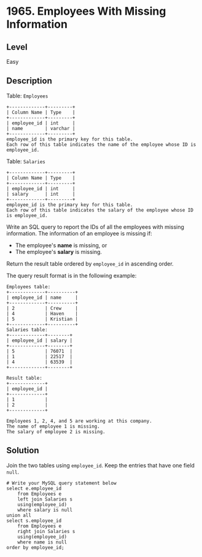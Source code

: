 # 1965. Employees With Missing Information
## Level
Easy

## Description
Table: `Employees`
```
+-------------+---------+
| Column Name | Type    |
+-------------+---------+
| employee_id | int     |
| name        | varchar |
+-------------+---------+
employee_id is the primary key for this table.
Each row of this table indicates the name of the employee whose ID is employee_id.
```

Table: `Salaries`
```
+-------------+---------+
| Column Name | Type    |
+-------------+---------+
| employee_id | int     |
| salary      | int     |
+-------------+---------+
employee_id is the primary key for this table.
Each row of this table indicates the salary of the employee whose ID is employee_id.
```

Write an SQL query to report the IDs of all the employees with missing information. The information of an employee is missing if:

* The employee's **name** is missing, or
* The employee's **salary** is missing.

Return the result table ordered by `employee_id` in ascending order.

The query result format is in the following example:

```
Employees table:
+-------------+----------+
| employee_id | name     |
+-------------+----------+
| 2           | Crew     |
| 4           | Haven    |
| 5           | Kristian |
+-------------+----------+
Salaries table:
+-------------+--------+
| employee_id | salary |
+-------------+--------+
| 5           | 76071  |
| 1           | 22517  |
| 4           | 63539  |
+-------------+--------+

Result table:
+-------------+
| employee_id |
+-------------+
| 1           |
| 2           |
+-------------+

Employees 1, 2, 4, and 5 are working at this company.
The name of employee 1 is missing.
The salary of employee 2 is missing.
```

## Solution
Join the two tables using `employee_id`. Keep the entries that have one field `null`.
```
# Write your MySQL query statement below
select e.employee_id
    from Employees e
    left join Salaries s
    using(employee_id)
    where salary is null
union all
select s.employee_id
    from Employees e
    right join Salaries s
    using(employee_id)
    where name is null
order by employee_id;
```
